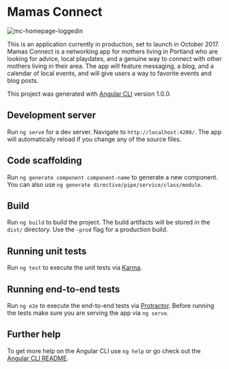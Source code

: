 # Mamas Connect

![mc-homepage-loggedin](https://user-images.githubusercontent.com/27696622/30043907-3a3a058e-91af-11e7-9236-17558a5ebefd.png)

This is an application currently in production, set to launch in October 2017. Mamas Connect is a networking app for mothers living in Portland who are looking for advice, local playdates, and a genuine way to connect with other mothers living in their area. The app will feature messaging, a blog, and a calendar of local events, and will give users a way to favorite events and blog posts.

This project was generated with [Angular CLI](https://github.com/angular/angular-cli) version 1.0.0.

## Development server

Run `ng serve` for a dev server. Navigate to `http://localhost:4200/`. The app will automatically reload if you change any of the source files.

## Code scaffolding

Run `ng generate component component-name` to generate a new component. You can also use `ng generate directive/pipe/service/class/module`.

## Build

Run `ng build` to build the project. The build artifacts will be stored in the `dist/` directory. Use the `-prod` flag for a production build.

## Running unit tests

Run `ng test` to execute the unit tests via [Karma](https://karma-runner.github.io).

## Running end-to-end tests

Run `ng e2e` to execute the end-to-end tests via [Protractor](http://www.protractortest.org/).
Before running the tests make sure you are serving the app via `ng serve`.

## Further help

To get more help on the Angular CLI use `ng help` or go check out the [Angular CLI README](https://github.com/angular/angular-cli/blob/master/README.md).
